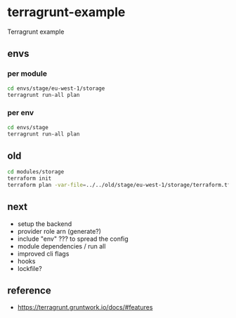 # terragrunt-example

Terragrunt example

## envs

### per module

```sh
cd envs/stage/eu-west-1/storage
terragrunt run-all plan
```

### per env

```sh
cd envs/stage
terragrunt run-all plan
```

## old

```sh
cd modules/storage
terraform init
terraform plan -var-file=../../old/stage/eu-west-1/storage/terraform.tfvars
```

## next

- setup the backend
- provider role arn (generate?)
- include "env" ??? to spread the config
- module dependencies / run all
- improved cli flags
- hooks
- lockfile?

## reference

- https://terragrunt.gruntwork.io/docs/#features
